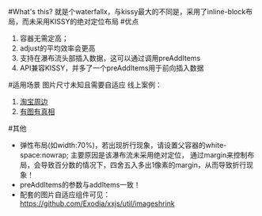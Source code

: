 #What's this?
就是个waterfallx，与kissy最大的不同是，采用了inline-block布局，而未采用KISSY的绝对定位布局
#优点
1. 容器无需定高；
2. adjust的平均效率会更高
3. 支持在瀑布流头部插入数据，这可以通过调用preAddItems
4. API兼容KISSY，并多了一个preAddItems用于前向插入数据

#适用场景
图片尺寸未知且需要自适应
线上案例：
1. [淘宝周边](http://zhoubian.taobao.com)
2. [有图有真相](http://www.taobao.com/go/act/sale/zhenxiang.php)

#其他
* 弹性布局(如width:70%)，若出现折行现象，请设置父容器的white-space:nowrap; 主要原因是该瀑布流未采用绝对定位，
  通过margin来控制布局，会导致百分数的情况下，四舍五入多出1像素的margin，从而导致折行现象！
* preAddItems的参数与addItems一致！
* 配套的图片自适应组件可见：https://github.com/Exodia/xxjs/util/imageshrink
